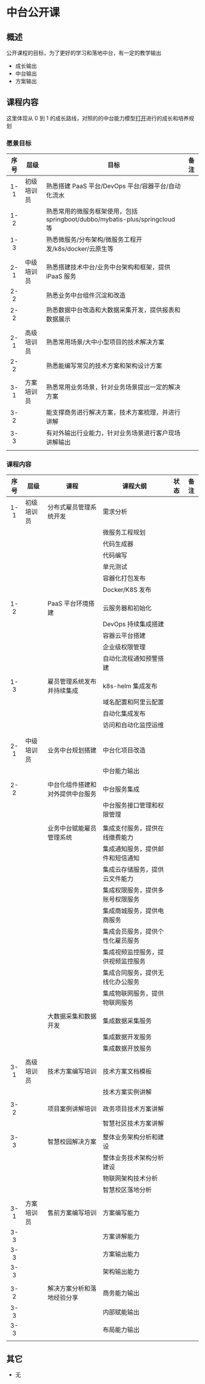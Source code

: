 # 中台公开课

## 概述

公开课程的目标，为了更好的学习和落地中台，有一定的教学输出

- 成长输出
- 中台输出
- 方案输出

## 课程内容

这里体现从 0 到 1 的成长路线，对照的的中台能力模型[打开](http://alinesno-platform.linesno.com/group/02_%E7%AE%A1%E7%90%86%E4%BD%93%E7%B3%BB/19_%E8%83%BD%E5%8A%9B%E6%A8%A1%E5%9E%8B.html)进行的成长和培养规划

### 愿景目标

| 序号 | 层级       | 目标                                                                        | 备注 |
| :--: | ---------- | --------------------------------------------------------------------------- | ---- |
| 1-1  | 初级培训员 | 熟悉搭建 PaaS 平台/DevOps 平台/容器平台/自动化流水                          |      |
| 1-2  |            | 熟悉常用的微服务框架使用，包括 springboot/dubbo/mybatis-plus/springcloud 等 |      |
| 1-3  |            | 熟悉微服务/分布架构/微服务工程开发/k8s/docker/云原生等                      |      |
|      |            |                                                                             |      |
| 2-1  | 中级培训员 | 熟悉搭建技术中台/业务中台架构和框架，提供 iPaaS 服务                        |      |
| 2-2  |            | 熟悉业务中台组件沉淀和改造                                                  |      |
| 2-2  |            | 熟悉数据中台改造和大数据采集开发，提供报表和数据展示                        |      |
|      |            |                                                                             |      |
| 2-1  | 高级培训员 | 熟悉常用场景/大中小型项目的技术解决方案                                     |      |
| 2-2  |            | 熟悉能编写常见的技术方案和架构设计方案                                      |      |
|      |            |                                                                             |      |
| 3-1  | 方案培训员 | 熟悉常用业务场景，针对业务场景提出一定的解决方案                            |      |
| 3-2  |            | 能支撑商务进行解决方案，技术方案梳理，并进行讲解                            |      |
| 3-3  |            | 有对外输出行业能力，针对业务场景进行客户现场讲解输出                        |      |
|      |            |                                                                             |      |

### 课程内容

<div class="coulse_table">

| 序号 | 层级       | 课程                             | 课程大纲                           | 状态 | 备注 |
| :--: | ---------- | -------------------------------- | ---------------------------------- | ---- | ---- |
| 1-1  | 初级培训员 | 分布式雇员管理系统开发           | 需求分析                           |      |      |
|      |            |                                  | 微服务工程规划                     |      |      |
|      |            |                                  | 代码生成器                         |      |      |
|      |            |                                  | 代码编写                           |      |      |
|      |            |                                  | 单元测试                           |      |      |
|      |            |                                  | 容器化打包发布                     |      |      |
|      |            |                                  | Docker/K8S 发布                    |      |      |
|      |            |                                  |                                    |      |      |
| 1-2  |            | PaaS 平台环境搭建                | 云服务器和初始化                   |      |      |
|      |            |                                  | DevOps 持续集成搭建                |      |      |
|      |            |                                  | 容器云平台搭建                     |      |      |
|      |            |                                  | 企业级权限管理                     |      |      |
|      |            |                                  | 自动化流程通知预警搭建             |      |      |
|      |            |                                  |                                    |      |      |
| 1-3  |            | 雇员管理系统发布并持续集成       | k8s-helm 集成发布                  |      |      |
|      |            |                                  | 域名配置和阿里云配置               |      |      |
|      |            |                                  | 自动化集成发布                     |      |      |
|      |            |                                  | 访问和自动化监控运维               |      |      |
|      |            |                                  |                                    |      |      |
|      |            |                                  |                                    |      |      |
| 2-1  | 中级培训员 | 业务中台规划搭建                 | 中台化项目改造                     |      |      |
|      |            |                                  | 中台能力输出                       |      |      |
|      |            |                                  |                                    |      |      |
| 2-2  |            | 中台化组件搭建和对外提供中台服务 | 中台服务集成                       |      |      |
|      |            |                                  | 中台服务接口管理和权限管理         |      |      |
|      |            |                                  |                                    |      |      |
|      |            | 业务中台赋能雇员管理系统         | 集成支付服务，提供在线缴费能力     |      |      |
|      |            |                                  | 集成通知服务，提供邮件和短信通知   |      |      |
|      |            |                                  | 集成云存储服务，提供云文件能力     |      |      |
|      |            |                                  | 集成权限服务，提供多账号权限服务   |      |      |
|      |            |                                  | 集成商城服务，提供电商服务         |      |      |
|      |            |                                  | 集成会员服务，提供个性化雇员服务   |      |      |
|      |            |                                  | 集成视频监控服务，提供视频监控服务 |      |      |
|      |            |                                  | 集成合同服务，提供无线化办公服务   |      |      |
|      |            |                                  | 集成物联网服务，提供物联网服务     |      |      |
|      |            |                                  |                                    |      |      |
|      |            | 大数据采集和数据开发             | 集成数据采集服务                   |      |      |
|      |            |                                  | 集成数据开发服务                   |      |      |
|      |            |                                  | 集成数据开放服务                   |      |      |
|      |            |                                  |                                    |      |      |
| 3-1  | 高级培训员 | 技术方案编写培训                 | 技术方案文档模板                   |      |      |
|      |            |                                  | 技术方案实例讲解                   |      |      |
|      |            |                                  |                                    |      |      |
| 3-2  |            | 项目案例讲解培训                 | 政务项目技术方案讲解               |      |      |
|      |            |                                  | 智慧社区技术方案讲解               |      |      |
|      |            |                                  |                                    |      |      |
| 3-3  |            | 智慧校园解决方案                 | 整体业务架构分析和建设             |      |      |
|      |            |                                  | 整体业务技术架构分析建设           |      |      |
|      |            |                                  | 物联网架构技术分析                 |      |      |
|      |            |                                  | 智慧校区落地分析                   |      |      |
|      |            |                                  |                                    |      |      |
| 3-1  | 方案培训员 | 售前方案编写培训                 | 方案编写能力                       |      |      |
| 3-3  |            |                                  | 方案讲解能力                       |      |      |
| 3-3  |            |                                  | 方案输出能力                       |      |      |
| 3-3  |            |                                  | 架构输出能力                       |      |      |
|      |            |                                  |                                    |      |      |
| 3-2  |            | 解决方案分析和落地经验分享       | 商务能力输出                       |      |      |
| 3-3  |            |                                  | 内部赋能输出                       |      |      |
| 3-3  |            |                                  | 布局能力输出                       |      |      |
|      |            |                                  |                                    |      |      |

</div>

## 其它

- 无

<style type="css">

.coulse_table table {
  th:first-of-type {
      width: 50px;
  }
  th:nth-of-type(2) {
      width: 120px;
  }
}

</style>

